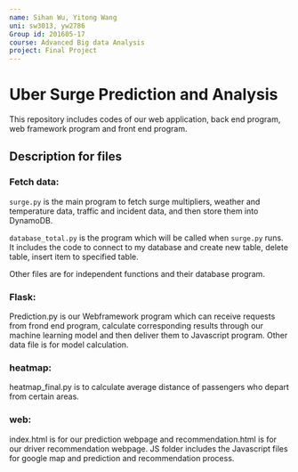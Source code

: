 ```yaml
---
name: Sihan Wu, Yitong Wang
uni: sw3013, yw2786
Group id: 201605-17
course: Advanced Big data Analysis
project: Final Project
---
```


# Uber Surge Prediction and Analysis

This repository includes codes of our web application, back end program, web framework program and front end program.

## Description for files

### Fetch data: 

`surge.py` is the main program to fetch surge multipliers, weather and temperature data, traffic and incident data, and then store them into DynamoDB.

 `database_total.py` is the program which will be called when `surge.py` runs. It includes the code to connect to my database and create new table, delete table, insert item to specified table.
 
 Other files are for independent functions and their database program.
 
### Flask:

Prediction.py is our Webframework program which can receive requests from frond end program, calculate corresponding results through our machine learning model and then deliver them to Javascript program. Other data file is for model calculation.

### heatmap:

heatmap_final.py is to calculate average distance of passengers who depart from certain areas.

### web:

index.html is for our prediction webpage and recommendation.html is for our driver recommendation webpage. 
JS folder includes the Javascript files for google map and prediction and recommendation process.

